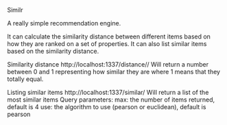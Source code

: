 Similr

A really simple recommendation engine.

It can calculate the similarity distance between different items based on how they are ranked on a set of properties.
It can also list similar items based on the similarity distance.



Similarity distance
http://localhost:1337/distance/<item1>/<item2>
Will return a number between 0 and 1 representing how similar they are where 1 means that they totally equal.

Listing similar items
http://localhost:1337/similar/<item>
Will return a list of the most similar items
Query parameters:
max: the number of items returned, default is 4
use: the algorithm to use (pearson or euclidean), default is pearson



